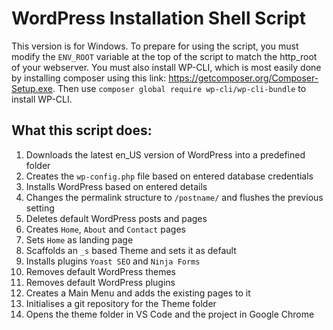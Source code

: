 # WordPress Installation Shell Script

This version is for Windows.  To prepare for using the script, you must modify the `ENV_ROOT` variable 
at the top of the script to match the http_root of your webserver.  You must also install WP-CLI, which
is most easily done by installing composer using this link: https://getcomposer.org/Composer-Setup.exe.
Then use `composer global require wp-cli/wp-cli-bundle` to install WP-CLI.

## What this script does:

1. Downloads the latest en_US version of WordPress into a predefined folder
2. Creates the `wp-config.php` file based on entered database credentials
3. Installs WordPress based on entered details
4. Changes the permalink structure to `/postname/` and flushes the previous setting
5. Deletes default WordPress posts and pages
6. Creates `Home`, `About` and `Contact` pages
7. Sets `Home` as landing page
8. Scaffolds an `_s` based Theme and sets it as default
9. Installs plugins `Yoast SEO` and `Ninja Forms`
10. Removes default WordPress themes
11. Removes default WordPress plugins
12. Creates a Main Menu and adds the existing pages to it
13. Initialises a git repository for the Theme folder
14. Opens the theme folder in VS Code and the project in Google Chrome

